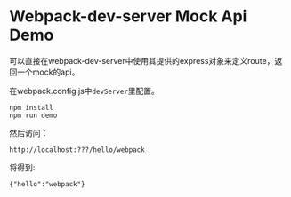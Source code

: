 Webpack-dev-server Mock Api Demo
=======================

可以直接在webpack-dev-server中使用其提供的express对象来定义route，返回一个mock的api。

在webpack.config.js中`devServer`里配置。

```
npm install
npm run demo
```

然后访问：

```
http://localhost:???/hello/webpack
```

将得到: 

```
{"hello":"webpack"}
```
